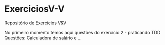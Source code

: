 # ExerciciosV-V
Repositório de Exercícios V&V

  No primeiro momento temos aqui questões do exercício 2 -  praticando TDD
  Questões:
    Calculadora de salário e ...
